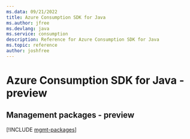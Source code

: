 ```yaml
---
ms.data: 09/21/2022
title: Azure Consumption SDK for Java
ms.author: jfree
ms.devlang: java
ms.service: consumption
description: Reference for Azure Consumption SDK for Java
ms.topic: reference
author: joshfree
---
```

# Azure Consumption SDK for Java - preview

## Management packages - preview
[!INCLUDE [mgmt-packages](consumption-mgmt-index.md)]